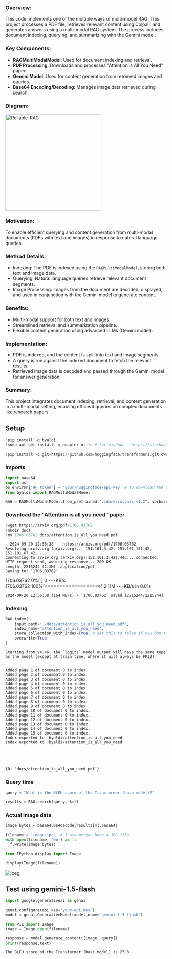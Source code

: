 ### Overview:
This code implements one of the multiple ways of multi-model RAG. This project processes a PDF file, retrieves relevant content using Colpali, and generates answers using a multi-modal RAG system. The process includes document indexing, querying, and summarizing with the Gemini model.

### Key Components:
- **RAGMultiModalModel**: Used for document indexing and retrieval.
- **PDF Processing**: Downloads and processes "Attention is All You Need" paper.
- **Gemini Model**: Used for content generation from retrieved images and queries.
- **Base64 Encoding/Decoding**: Manages image data retrieved during search.

### Diagram:
   <img src="../images/multi_model_rag_with_colpali.svg" alt="Reliable-RAG" width="300">

### Motivation:
To enable efficient querying and content generation from multi-modal documents (PDFs with text and images) in response to natural language queries.

### Method Details:
- Indexing: The PDF is indexed using the `RAGMultiModalModel`, storing both text and image data.
- Querying: Natural language queries retrieve relevant document segments.
- Image Processing: Images from the document are decoded, displayed, and used in conjunction with the Gemini model to generate content.

### Benefits:
- Multi-modal support for both text and images.
- Streamlined retrieval and summarization pipeline.
- Flexible content generation using advanced LLMs (Gemini model).

### Implementation:
- PDF is indexed, and the content is split into text and image segments.
- A query is run against the indexed document to fetch the relevant results.
- Retrieved image data is decoded and passed through the Gemini model for answer generation.

### Summary:
This project integrates document indexing, retrieval, and content generation in a multi-modal setting, enabling efficient queries on complex documents like research papers.

## Setup



```python
!pip install -q byaldi
!sudo apt-get install -y poppler-utils # for windows - https://stackoverflow.com/questions/18381713/how-to-install-poppler-on-windows
```


```python
!pip install -q git+https://github.com/huggingface/transformers.git qwen-vl-utils flash-attn optimum auto-gptq bitsandbytes
```

### Imports


```python
import base64
import os
os.environ["HF_token"] = 'your-huggingface-api-key' # to download the ColPali model
from byaldi import RAGMultiModalModel
```


```python
RAG = RAGMultiModalModel.from_pretrained("vidore/colpali-v1.2", verbose=1)
```

### Download the "Attention is all you need" paper


```python
!wget https://arxiv.org/pdf/1706.03762
!mkdir docs
!mv 1706.03762 docs/attention_is_all_you_need.pdf
```

    --2024-09-20 12:36:38--  https://arxiv.org/pdf/1706.03762
    Resolving arxiv.org (arxiv.org)... 151.101.3.42, 151.101.131.42, 151.101.67.42, ...
    Connecting to arxiv.org (arxiv.org)|151.101.3.42|:443... connected.
    HTTP request sent, awaiting response... 200 OK
    Length: 2215244 (2.1M) [application/pdf]
    Saving to: ‘1706.03762’
    
    1706.03762            0%[                    ]       0  --.-KB/s               1706.03762          100%[===================>]   2.11M  --.-KB/s    in 0.01s   
    
    2024-09-20 12:36:38 (164 MB/s) - ‘1706.03762’ saved [2215244/2215244]
    
    

### Indexing


```python
RAG.index(
    input_path="./docs/attention_is_all_you_need.pdf",
    index_name="attention_is_all_you_need",
    store_collection_with_index=True, # set this to false if you don't want to store the base64 representation
    overwrite=True
)
```

    Starting from v4.46, the `logits` model output will have the same type as the model (except at train time, where it will always be FP32)
    

    Added page 1 of document 0 to index.
    Added page 2 of document 0 to index.
    Added page 3 of document 0 to index.
    Added page 4 of document 0 to index.
    Added page 5 of document 0 to index.
    Added page 6 of document 0 to index.
    Added page 7 of document 0 to index.
    Added page 8 of document 0 to index.
    Added page 9 of document 0 to index.
    Added page 10 of document 0 to index.
    Added page 11 of document 0 to index.
    Added page 12 of document 0 to index.
    Added page 13 of document 0 to index.
    Added page 14 of document 0 to index.
    Added page 15 of document 0 to index.
    Index exported to .byaldi/attention_is_all_you_need
    Index exported to .byaldi/attention_is_all_you_need
    




    {0: 'docs/attention_is_all_you_need.pdf'}



### Query time


```python
query = "What is the BLEU score of the Transformer (base model)?"
```


```python
results = RAG.search(query, k=1)
```

### Actual image data


```python
image_bytes = base64.b64decode(results[0].base64)
```


```python
filename = 'image.jpg'  # I assume you have a JPG file
with open(filename, 'wb') as f:
  f.write(image_bytes)
```


```python
from IPython.display import Image

display(Image(filename))
```


    
![jpeg](output_17_0.jpg)
    


## Test using gemini-1.5-flash


```python
import google.generativeai as genai

genai.configure(api_key='your-api-key')
model = genai.GenerativeModel(model_name="gemini-1.5-flash")
```


```python
from PIL import Image
image = Image.open(filename)
```


```python
response = model.generate_content([image, query])
print(response.text)
```

    The BLEU score of the Transformer (base model) is 27.3.
    
